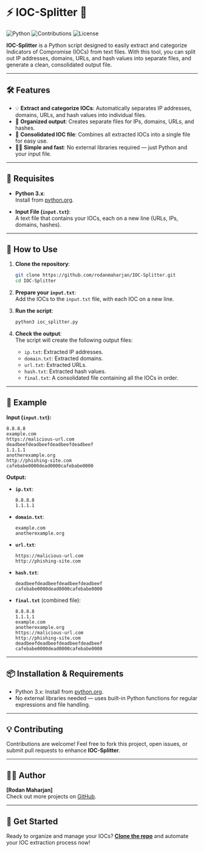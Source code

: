 # ⚡️ IOC-Splitter 🚀

![Python](https://img.shields.io/badge/python-v3.x-blue.svg) ![Contributions](https://img.shields.io/badge/contributions-welcome-brightgreen.svg) ![License](https://img.shields.io/github/license/rodanmaharjan/IOC-Splitter)

**IOC-Splitter** is a Python script designed to easily extract and categorize Indicators of Compromise (IOCs) from text files. With this tool, you can split out IP addresses, domains, URLs, and hash values into separate files, and generate a clean, consolidated output file.

---

## 🛠 Features

- 💡 **Extract and categorize IOCs**: Automatically separates IP addresses, domains, URLs, and hash values into individual files.
- 📂 **Organized output**: Creates separate files for IPs, domains, URLs, and hashes.
- 📝 **Consolidated IOC file**: Combines all extracted IOCs into a single file for easy use.
- 🏃‍♂️ **Simple and fast**: No external libraries required — just Python and your input file.

---

## 🔧 Requisites

- **Python 3.x**:  
  Install from [python.org](https://www.python.org/).

- **Input File (`input.txt`)**:  
  A text file that contains your IOCs, each on a new line (URLs, IPs, domains, hashes).

---

## 🚀 How to Use

1. **Clone the repository**:
   ```bash
   git clone https://github.com/rodanmaharjan/IOC-Splitter.git
   cd IOC-Splitter


2. **Prepare your `input.txt`**:  
   Add the IOCs to the `input.txt` file, with each IOC on a new line.

3. **Run the script**:
   ```bash
   python3 ioc_splitter.py
   ```

4. **Check the output**:  
   The script will create the following output files:
   - `ip.txt`: Extracted IP addresses.
   - `domain.txt`: Extracted domains.
   - `url.txt`: Extracted URLs.
   - `hash.txt`: Extracted hash values.
   - `final.txt`: A consolidated file containing all the IOCs in order.

---

## 📂 Example

**Input (`input.txt`):**
```
8.8.8.8
example.com
https://malicious-url.com
deadbeefdeadbeefdeadbeefdeadbeef
1.1.1.1
anotherexample.org
http://phishing-site.com
cafebabe0000dead0000cafebabe0000
```

**Output:**

- **`ip.txt`**:
  ```
  8.8.8.8
  1.1.1.1
  ```

- **`domain.txt`**:
  ```
  example.com
  anotherexample.org
  ```

- **`url.txt`**:
  ```
  https://malicious-url.com
  http://phishing-site.com
  ```

- **`hash.txt`**:
  ```
  deadbeefdeadbeefdeadbeefdeadbeef
  cafebabe0000dead0000cafebabe0000
  ```

- **`final.txt`** (combined file):
  ```
  8.8.8.8
  1.1.1.1
  example.com
  anotherexample.org
  https://malicious-url.com
  http://phishing-site.com
  deadbeefdeadbeefdeadbeefdeadbeef
  cafebabe0000dead0000cafebabe0000
  ```

---

## 📦 Installation & Requirements

- Python 3.x: Install from [python.org](https://www.python.org/downloads/).
- No external libraries needed — uses built-in Python functions for regular expressions and file handling.


---

## 💡 Contributing

Contributions are welcome! Feel free to fork this project, open issues, or submit pull requests to enhance **IOC-Splitter**.

---

## 👨‍💻 Author

**[Rodan Maharjan]**  
Check out more projects on [GitHub](https://github.com/rodanmaharjan).

---

## 🏁 Get Started

Ready to organize and manage your IOCs? [**Clone the repo**](https://github.com/rodanmaharjan/IOC-Splitter.git) and automate your IOC extraction process now!
```
